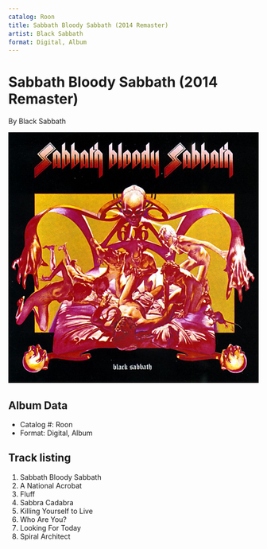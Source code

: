 ```yaml
---
catalog: Roon
title: Sabbath Bloody Sabbath (2014 Remaster)
artist: Black Sabbath
format: Digital, Album
---
```


# Sabbath Bloody Sabbath (2014 Remaster)

By Black Sabbath

![](../../assets/albumcovers/Black_Sabbath-Sabbath_Bloody_Sabbath_2014_Remaster.png)

## Album Data

- Catalog #: Roon
- Format: Digital, Album


## Track listing


1. Sabbath Bloody Sabbath
2. A National Acrobat
3. Fluff
4. Sabbra Cadabra
5. Killing Yourself to Live
6. Who Are You?
7. Looking For Today
8. Spiral Architect

